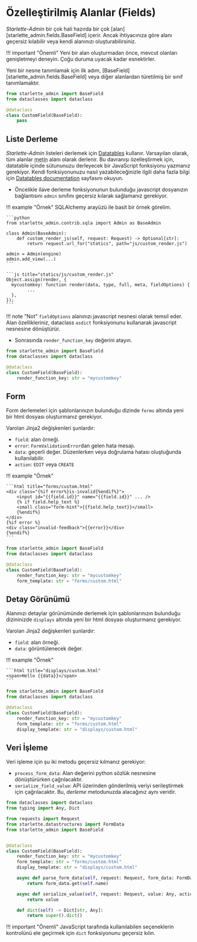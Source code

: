 # Özelleştirilmiş Alanlar (Fields)

*Starlette-Admin* bir çok hali hazırda bir çok [alan][starlette_admin.fields.BaseField] içerir. Ancak ihtiyacınıza göre alanı geçersiz kılabilir veya kendi alanınızı oluşturabilirsiniz.

!!! important "Önemli"
    Yeni bir alan oluşturmadan önce, mevcut olanları genişletmeyi deneyin. Çoğu duruma uyacak kadar esnektirler.

Yeni bir nesne tanımlamak için ilk adım, [BaseField][starlette_admin.fields.BaseField] veya diğer alanlardan türetilmiş bir sınıf tanımlamaktır.

```python
from starlette_admin import BaseField
from dataclasses import dataclass

@dataclass
class CustomField(BaseField):
    pass
```

## Liste Derleme

*Starlette-Admin* listeleri derlemek için [Datatables](https://datatables.net/) kullanır. Varsayılan olarak, tüm alanlar <abbr title="text">metin</abbr> alanı olarak derlenir. Bu davranışı özelleştirmek için, datatable içinde sütununuzu derleyecek bir JavaScript fonksiyonu yazmanız gerekiyor. Kendi fonksiyonunuzu nasıl yazabileceğinizle ilgili daha fazla bilgi için [Datatables documentation](https://datatables.net/reference/option/columns.render) sayfasını okuyun.

* Öncelikle ilave derleme fonksiyonunun bulunduğu javascript dosyanızın bağlantısını `admin` sınıfını geçersiz kılarak sağlamanız gerekiyor.

!!! example "Örnek"
    SQLAlchemy arayüzü ile basit bir örnek görelim.

    ```python
    from starlette_admin.contrib.sqla import Admin as BaseAdmin

    class Admin(BaseAdmin):
        def custom_render_js(self, request: Request) -> Optional[str]:
            return request.url_for("statics", path="js/custom_render.js")

    admin = Admin(engine)
    admin.add_view(...)
    ```

    ```js title="statics/js/custom_render.js"
    Object.assign(render, {
      mycustomkey: function render(data, type, full, meta, fieldOptions) {
            ...
      },
    });
    ```

!!! note "Not"
    `fieldOptions` alanınızı javascript nesnesi olarak temsil eder. Alan özellikleriniz, dataclass `asdict` fonksiyonunu kullanarak javascript nesnesine dönüştürür.

* Sonrasında `render_function_key` değerini atayın.

```python
from starlette_admin import BaseField
from dataclasses import dataclass

@dataclass
class CustomField(BaseField):
    render_function_key: str = "mycustomkey"
```

## Form

Form derlemeleri için şablonlarınızın bulunduğu dizinde `forms` altında yeni bir html dosyası oluşturmanız gerekiyor.

Varolan Jinja2 değişkenleri şunlardır:

* `field`: alan örneği.
* `error`: `FormValidationError`dan gelen hata mesajı.
* `data`: geçerli değer. Düzenlerken veya doğrulama hatası oluştuğunda kullanılabilir.
* `action`: `EDIT` veya `CREATE`

!!! example "Örnek"

    ```html title="forms/custom.html"
    <div class="{%if error%}is-invalid{%endif%}">
        <input id="{{field.id}}" name="{{field.id}}" ... />
        {% if field.help_text %}
        <small class="form-hint">{{field.help_text}}</small>
        {%endif%}
    </div>
    {%if error %}
    <div class="invalid-feedback">{{error}}</div>
    {%endif%}
    ```

```python
from starlette_admin import BaseField
from dataclasses import dataclass

@dataclass
class CustomField(BaseField):
    render_function_key: str = "mycustomkey"
    form_template: str = "forms/custom.html"
```

## Detay Görünümü

Alanınızı detaylar görünümünde derlemek için şablonlarınızın bulunduğu dizininizde `displays` altında yeni bir html dosyası oluşturmanız gerekiyor.

Varolan Jinja2 değişkenleri şunlardır:

* `field`: alan örneği.
* `data`: görüntülenecek değer.

!!! example "Örnek"

    ```html title="displays/custom.html"
    <span>Hello {{data}}</span>
    ```

```python
from starlette_admin import BaseField
from dataclasses import dataclass

@dataclass
class CustomField(BaseField):
    render_function_key: str = "mycustomkey"
    form_template: str = "forms/custom.html"
    display_template: str = "displays/custom.html"
```

## Veri İşleme

Veri işleme için şu iki metodu geçersiz kılmanız gerekiyor:

* `process_form_data`: Alan değerini python sözlük nesnesine dönüştürürken çağrılacaktır.
* `serialize_field_value`: API üzerinden gönderilmiş veriyi serileştirmek için çağrılacaktır. Bu, *derleme* metodunuzda alacağınız aynı veridir.

```python
from dataclasses import dataclass
from typing import Any, Dict

from requests import Request
from starlette.datastructures import FormData
from starlette_admin import BaseField


@dataclass
class CustomField(BaseField):
    render_function_key: str = "mycustomkey"
    form_template: str = "forms/custom.html"
    display_template: str = "displays/custom.html"

    async def parse_form_data(self, request: Request, form_data: FormData) -> Any:
        return form_data.get(self.name)

    async def serialize_value(self, request: Request, value: Any, action: RequestAction) -> Any:
        return value

    def dict(self) -> Dict[str, Any]:
        return super().dict()

```

!!! important "Önemli"
    JavaScript tarafında kullanılabilen seçeneklerin kontrolünü ele geçirmek için `dict` fonksiyonunu geçersiz kılın.
